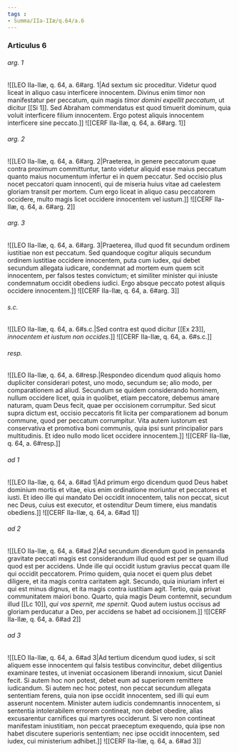 ```yaml
---
tags : 
- Summa/IIa-IIæ/q.64/a.6
---
```


### Articulus 6

###### arg. 1
![[LEO IIa-IIæ, q. 64, a. 6#arg. 1|Ad sextum sic proceditur. Videtur quod liceat in aliquo casu interficere innocentem. Divinus enim timor non manifestatur per peccatum, quin magis *timor domini expellit peccatum*, ut dicitur [[Si 1]]. Sed Abraham commendatus est quod timuerit dominum, quia voluit interficere filium innocentem. Ergo potest aliquis innocentem interficere sine peccato.]]
![[CERF IIa-IIæ, q. 64, a. 6#arg. 1]]

###### arg. 2
![[LEO IIa-IIæ, q. 64, a. 6#arg. 2|Praeterea, in genere peccatorum quae contra proximum committuntur, tanto videtur aliquid esse maius peccatum quanto maius nocumentum infertur ei in quem peccatur. Sed occisio plus nocet peccatori quam innocenti, qui de miseria huius vitae ad caelestem gloriam transit per mortem. Cum ergo liceat in aliquo casu peccatorem occidere, multo magis licet occidere innocentem vel iustum.]]
![[CERF IIa-IIæ, q. 64, a. 6#arg. 2]]

###### arg. 3
![[LEO IIa-IIæ, q. 64, a. 6#arg. 3|Praeterea, illud quod fit secundum ordinem iustitiae non est peccatum. Sed quandoque cogitur aliquis secundum ordinem iustitiae occidere innocentem, puta cum iudex, qui debet secundum allegata iudicare, condemnat ad mortem eum quem scit innocentem, per falsos testes convictum; et similiter minister qui iniuste condemnatum occidit obediens iudici. Ergo absque peccato potest aliquis occidere innocentem.]]
![[CERF IIa-IIæ, q. 64, a. 6#arg. 3]]

###### s.c.
![[LEO IIa-IIæ, q. 64, a. 6#s.c.|Sed contra est quod dicitur [[Ex 23]], *innocentem et iustum non occides*.]]
![[CERF IIa-IIæ, q. 64, a. 6#s.c.]]

###### resp.
![[LEO IIa-IIæ, q. 64, a. 6#resp.|Respondeo dicendum quod aliquis homo dupliciter considerari potest, uno modo, secundum se; alio modo, per comparationem ad aliud. Secundum se quidem considerando hominem, nullum occidere licet, quia in quolibet, etiam peccatore, debemus amare naturam, quam Deus fecit, quae per occisionem corrumpitur. Sed sicut supra dictum est, occisio peccatoris fit licita per comparationem ad bonum commune, quod per peccatum corrumpitur. Vita autem iustorum est conservativa et promotiva boni communis, quia ipsi sunt principalior pars multitudinis. Et ideo nullo modo licet occidere innocentem.]]
![[CERF IIa-IIæ, q. 64, a. 6#resp.]]

###### ad 1
![[LEO IIa-IIæ, q. 64, a. 6#ad 1|Ad primum ergo dicendum quod Deus habet dominium mortis et vitae, eius enim ordinatione moriuntur et peccatores et iusti. Et ideo ille qui mandato Dei occidit innocentem, talis non peccat, sicut nec Deus, cuius est executor, et ostenditur Deum timere, eius mandatis obediens.]]
![[CERF IIa-IIæ, q. 64, a. 6#ad 1]]

###### ad 2
![[LEO IIa-IIæ, q. 64, a. 6#ad 2|Ad secundum dicendum quod in pensanda gravitate peccati magis est considerandum illud quod est per se quam illud quod est per accidens. Unde ille qui occidit iustum gravius peccat quam ille qui occidit peccatorem. Primo quidem, quia nocet ei quem plus debet diligere, et ita magis contra caritatem agit. Secundo, quia iniuriam infert ei qui est minus dignus, et ita magis contra iustitiam agit. Tertio, quia privat communitatem maiori bono. Quarto, quia magis Deum contemnit, secundum illud [[Lc 10]], *qui vos spernit, me spernit*. Quod autem iustus occisus ad gloriam perducatur a Deo, per accidens se habet ad occisionem.]]
![[CERF IIa-IIæ, q. 64, a. 6#ad 2]]

###### ad 3
![[LEO IIa-IIæ, q. 64, a. 6#ad 3|Ad tertium dicendum quod iudex, si scit aliquem esse innocentem qui falsis testibus convincitur, debet diligentius examinare testes, ut inveniat occasionem liberandi innoxium, sicut Daniel fecit. Si autem hoc non potest, debet eum ad superiorem remittere iudicandum. Si autem nec hoc potest, non peccat secundum allegata sententiam ferens, quia non ipse occidit innocentem, sed illi qui eum asserunt nocentem. Minister autem iudicis condemnantis innocentem, si sententia intolerabilem errorem contineat, non debet obedire, alias excusarentur carnifices qui martyres occiderunt. Si vero non contineat manifestam iniustitiam, non peccat praeceptum exequendo, quia ipse non habet discutere superioris sententiam; nec ipse occidit innocentem, sed iudex, cui ministerium adhibet.]]
![[CERF IIa-IIæ, q. 64, a. 6#ad 3]]

